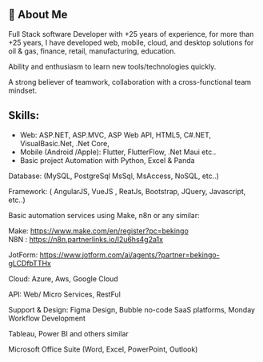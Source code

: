 ## 🚀 About Me
Full Stack software Developer with +25 years of experience, for more than +25 years, I have developed web, mobile, cloud, and desktop solutions for oil & gas, finance, retail, manufacturing, education.

Ability and enthusiasm to learn new tools/technologies quickly.

A strong believer of teamwork, collaboration with a cross-functional team mindset.



## Skills:

* Web: ASP.NET, ASP.MVC, ASP Web API, HTML5, C#.NET, VisualBasic.Net, .Net Core,
* Mobile (Android /Apple): Flutter, FlutterFlow, .Net Maui etc..
* Basic project Automation with Python, Excel & Panda

Database: (MySQL, PostgreSql MsSql, MsAccess, NoSQL, etc..)

Framework: ( AngularJS, VueJS , ReatJs, Bootstrap, JQuery, Javascript, etc..)

Basic automation services using Make,  n8n or any similar:

Make: https://www.make.com/en/register?pc=bekingo  
N8N : https://n8n.partnerlinks.io/l2u6hs4g2a1x

JotForm: https://www.jotform.com/ai/agents/?partner=bekingo-gLCDfbTTHx

Cloud: Azure, Aws, Google Cloud

API: Web/ Micro Services, RestFul

Support & Design: Figma Design, Bubble no-code SaaS platforms, Monday Workflow Development

Tableau, Power BI and others similar

Microsoft Office Suite (Word, Excel, PowerPoint, Outlook)

<!--
**superboss/superboss** is a ✨ _special_ ✨ repository because its `README.md` (this file) appears on your GitHub profile.
-->
